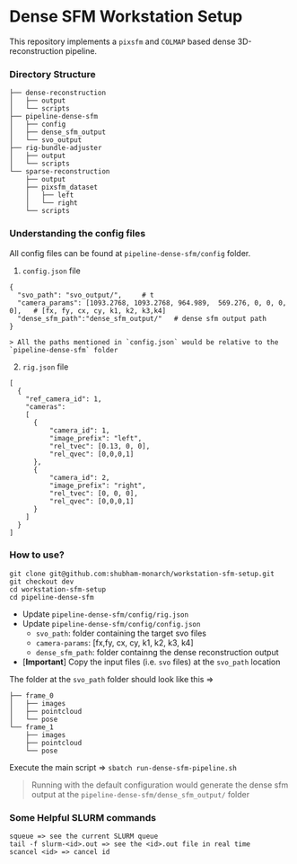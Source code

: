 # Dense SFM Workstation Setup 
This repository implements a `pixsfm` and `COLMAP` based dense 3D-reconstruction pipeline. 

### Directory Structure

```.
├── dense-reconstruction
│   ├── output
│   └── scripts
├── pipeline-dense-sfm
│   ├── config
│   ├── dense_sfm_output
│   └── svo_output
├── rig-bundle-adjuster
│   ├── output
│   └── scripts
└── sparse-reconstruction
    ├── output
    ├── pixsfm_dataset
    │   ├── left
    │   └── right
    └── scripts
```

### Understanding the config files 

All config files can be found at `pipeline-dense-sfm/config` folder. 

1. `config.json` file
```
{
  "svo_path": "svo_output/",     # t  
  "camera_params": [1093.2768, 1093.2768, 964.989,  569.276, 0, 0, 0, 0],   # [fx, fy, cx, cy, k1, k2, k3,k4]    
  "dense_sfm_path":"dense_sfm_output/"   # dense sfm output path 
}

> All the paths mentioned in `config.json` would be relative to the `pipeline-dense-sfm` folder

```

2. `rig.json` file 
```
[
  {
    "ref_camera_id": 1,
    "cameras":
    [
      {
          "camera_id": 1,
          "image_prefix": "left",
          "rel_tvec": [0.13, 0, 0],
          "rel_qvec": [0,0,0,1]
      },
      {
          "camera_id": 2,
          "image_prefix": "right",
          "rel_tvec": [0, 0, 0],
	      "rel_qvec": [0,0,0,1]
      }
    ]
  }
]

```

### How to use? 

```
git clone git@github.com:shubham-monarch/workstation-sfm-setup.git
git checkout dev
cd workstation-sfm-setup
cd pipeline-dense-sfm
```

- Update `pipeline-dense-sfm/config/rig.json`
- Update `pipeline-dense-sfm/config/config.json`
  - `svo_path`: folder containing the target svo files
  - `camera-params`: [fx,fy, cx, cy, k1, k2, k3, k4]
  - `dense_sfm_path`: folder containng the dense reconstruction output
- [**Important**] Copy the input files (i.e. `svo` files) at the `svo_path` location 

The folder at the `svo_path` folder should look like this => 

```
├── frame_0
│   ├── images
│   ├── pointcloud
│   └── pose
└── frame_1
    ├── images
    ├── pointcloud
    └── pose
```

Execute the main script => 
`sbatch run-dense-sfm-pipeline.sh`

> Running with the default configuration would generate the dense sfm output at the `pipeline-dense-sfm/dense_sfm_output/` folder

### Some Helpful SLURM commands

```
squeue => see the current SLURM queue
tail -f slurm-<id>.out => see the <id>.out file in real time
scancel <id> => cancel id
```
